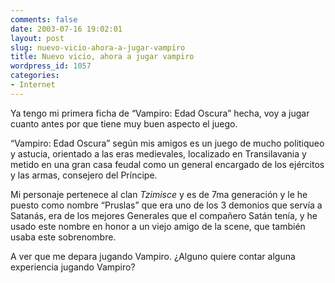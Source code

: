 ```yaml
---
comments: false
date: 2003-07-16 19:02:01
layout: post
slug: nuevo-vicio-ahora-a-jugar-vampiro
title: Nuevo vicio, ahora a jugar vampiro
wordpress_id: 1057
categories:
- Internet
---
```


Ya tengo mi primera ficha de “Vampiro: Edad Oscura” hecha, voy a jugar cuanto antes por que tiene muy buen aspecto el juego.





“Vampiro: Edad Oscura” según mis amigos es un juego de mucho politiqueo y astucia, orientado a las eras medievales, localizado en Transilavania y metido en una gran casa feudal como un general encargado de los ejércitos y las armas, consejero del Príncipe.





Mi personaje pertenece al clan _Tzimisce_ y es de 7ma generación y le he puesto como nombre “Pruslas” que era uno de los 3 demonios que servía a Satanás, era de los mejores Generales que el compañero Satán tenía, y he usado este nombre en honor a un viejo amigo de la scene, que también usaba este sobrenombre.





A ver que me depara jugando Vampiro. ¿Alguno quiere contar alguna experiencia jugando Vampiro?




 
